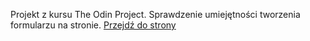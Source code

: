 Projekt z kursu The Odin Project. Sprawdzenie umiejętności tworzenia formularzu na stronie.
[Przejdź do strony](https://t-rogalski.github.io/odinsignupform/)
